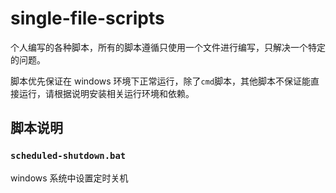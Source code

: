 # single-file-scripts

个人编写的各种脚本，所有的脚本遵循只使用一个文件进行编写，只解决一个特定的问题。

脚本优先保证在 windows 环境下正常运行，除了`cmd`脚本，其他脚本不保证能直接运行，请根据说明安装相关运行环境和依赖。

## 脚本说明

### `scheduled-shutdown.bat`

windows 系统中设置定时关机
